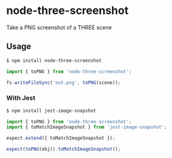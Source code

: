 # node-three-screenshot
Take a PNG screenshot of a THREE scene

## Usage

```sh
$ npm install node-three-screenshot
```

```js
import { toPNG } from 'node-three-screenshot';

fs.writeFileSync('out.png', toPNG(scene));
```

### With Jest

```sh
$ npm install jest-image-snapshot
```

```js
import { toPNG } from 'node-three-screenshot';
import { toMatchImageSnapshot } from 'jest-image-snapshot';

expect.extend({ toMatchImageSnapshot });

expect(toPNG(obj)).toMatchImageSnapshot();
```
